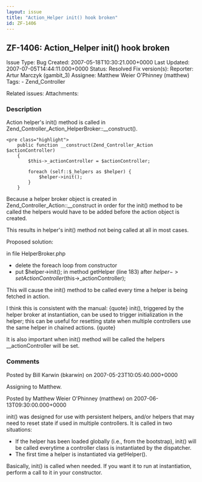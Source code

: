 ```yaml
---
layout: issue
title: "Action_Helper init() hook broken"
id: ZF-1406
---
```


ZF-1406: Action\_Helper init() hook broken
------------------------------------------

 Issue Type: Bug Created: 2007-05-18T10:30:21.000+0000 Last Updated: 2007-07-05T14:44:11.000+0000 Status: Resolved Fix version(s): 
 Reporter:  Artur Marczyk (gambit\_3)  Assignee:  Matthew Weier O'Phinney (matthew)  Tags: - Zend\_Controller
 
 Related issues: 
 Attachments: 
### Description

Action helper's init() method is called in Zend\_Controller\_Action\_HelperBroker::\_\_construct().

 
    <pre class="highlight">
        public function __construct(Zend_Controller_Action $actionController)
        {
            $this->_actionController = $actionController;
    
            foreach (self::$_helpers as $helper) {
                $helper->init();
            }
        }
    


Because a helper broker object is created in Zend\_Controller\_Action::\_\_construct in order for the init() method to be called the helpers would have to be added before the action object is created.

This results in helper's init() method not being called at all in most cases.

Proposed solution:

in file HelperBroker.php

- delete the foreach loop from constructor
- put $helper->init(); in method getHelper (line 183) after $helper->setActionController($this->\_actionController);

This will cause the init() method to be called every time a helper is being fetched in action.

I think this is consistent with the manual: {quote} init(), triggered by the helper broker at instantiation, can be used to trigger initialization in the helper; this can be useful for resetting state when multiple controllers use the same helper in chained actions. {quote}

It is also important when init() method will be called the helpers \_\_actionController will be set.

 

 

### Comments

Posted by Bill Karwin (bkarwin) on 2007-05-23T10:05:40.000+0000

Assigning to Matthew.

 

 

Posted by Matthew Weier O'Phinney (matthew) on 2007-06-13T09:30:00.000+0000

init() was designed for use with persistent helpers, and/or helpers that may need to reset state if used in multiple controllers. It is called in two situations:

- If the helper has been loaded globally (i.e., from the bootstrap), init() will be called everytime a controller class is instantiated by the dispatcher.
- The first time a helper is instantiated via getHelper().

Basically, init() is called when needed. If you want it to run at instantiation, perform a call to it in your constructor.

 

 